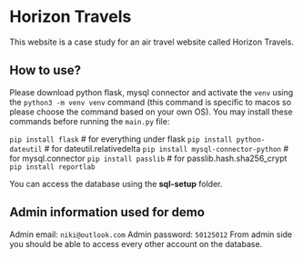 # Horizon Travels #
This website is a case study for an air travel website called Horizon Travels.

## How to use? ##
Please download python flask, mysql connector and activate the `venv` using the `python3 -m venv venv` command (this command is specific to macos so please choose the command based on your own OS). 
You may install these commands before running the `main.py` file:

`pip install flask`                   # for everything under flask
`pip install python-dateutil`         # for dateutil.relativedelta
`pip install mysql-connector-python`  # for mysql.connector
`pip install passlib`                 # for passlib.hash.sha256_crypt
`pip install reportlab`

You can access the database using the **sql-setup** folder.

## Admin information used for demo ##
Admin email:    `niki@outlook.com`
Admin password: `50125012`
From admin side you should be able to access every other account on the database.

